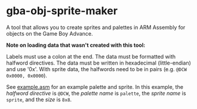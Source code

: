 # gba-obj-sprite-maker

A tool that allows you to create sprites and palettes in ARM Assembly for objects on the Game Boy Advance.

**Note on loading data that wasn't created with this tool:**

Labels must use a colon at the end. The data must be formatted with halfword directives. The data must be written in hexadecimal (little-endian) and use '0x'. With sprite data, the halfwords need to be in pairs (e.g. `@DCW 0x0000, 0x0000`).

See [example.asm](example.asm) for an example palette and sprite. In this example, the *halfword directive* is `@DCW`, the *palette name* is `palette`, the *sprite name* is `sprite`, and the *size* is `8x8`.

